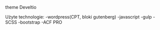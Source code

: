 theme Develtio

Użyte technologie:
-wordpress(CPT, bloki gutenberg)
-javascript
-gulp
-SCSS
-bootstrap
-ACF PRO

